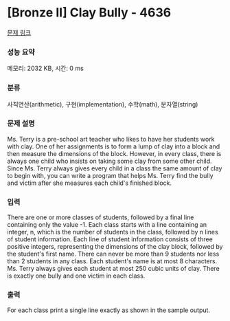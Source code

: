 # [Bronze II] Clay Bully - 4636 

[문제 링크](https://www.acmicpc.net/problem/4636) 

### 성능 요약

메모리: 2032 KB, 시간: 0 ms

### 분류

사칙연산(arithmetic), 구현(implementation), 수학(math), 문자열(string)

### 문제 설명

<p>Ms. Terry is a pre-school art teacher who likes to have her students work with clay. One of her assignments is to form a lump of clay into a block and then measure the dimensions of the block. However, in every class, there is always one child who insists on taking some clay from some other child. Since Ms. Terry always gives every child in a class the same amount of clay to begin with, you can write a program that helps Ms. Terry find the bully and victim after she measures each child's finished block.</p>

### 입력 

 <p>There are one or more classes of students, followed by a final line containing only the value -1. Each class starts with a line containing an integer, n, which is the number of students in the class, followed by n lines of student information. Each line of student information consists of three positive integers, representing the dimensions of the clay block, followed by the student's first name. There can never be more than 9 students nor less than 2 students in any class. Each student's name is at most 8 characters. Ms. Terry always gives each student at most 250 cubic units of clay. There is exactly one bully and one victim in each class.</p>

### 출력 

 <p>For each class print a single line exactly as shown in the sample output.</p>

